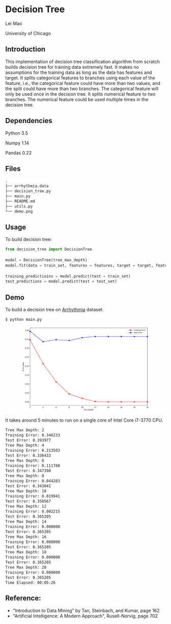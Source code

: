 
# Decision Tree

Lei Mao

University of Chicago

## Introduction

This implementation of decision tree classification algorithm from scratch builds decision tree for training data extremely fast.
It makes no assumptions for the training data as long as the data has features and target.
It splits categorical features to branches using each value of the feature, i.e., the categorical feature could have more than two values, and the split could have more than two branches.
The categorical feature will only be used once in the decision tree.
It splits numerical feature to two branches.
The numerical feature could be used multiple times in the decision tree.

## Dependencies

Python 3.5

Numpy 1.14

Pandas 0.22

## Files

```
.
├── arrhythmia.data
├── decision_tree.py
├── main.py
├── README.md
├── utils.py
└── demo.png
```

## Usage

To build decision tree:

```python
from decision_tree import DecisionTree

model = DecisionTree(tree_max_depth)
model.fit(data = train_set, features = features, target = target, feature_types = feature_types)

training_predictioins = model.predict(test = train_set)
test_predictions = model.predict(test = test_set)
```

## Demo

To build a decision tree on [Arrhythmia](http://archive.ics.uci.edu/ml/datasets/Arrhythmia) dataset:

```bash
$ python main.py
```

<p align="center">
    <img src = "./demo.png" width="80%">
</p>

It takes around 5 minutes to run on a single core of Intel Core i7-3770 CPU.

```
Tree Max Depth: 2
Training Error: 0.346233
Test Error: 0.393977
Tree Max Depth: 4
Training Error: 0.213503
Test Error: 0.336433
Tree Max Depth: 6
Training Error: 0.111788
Test Error: 0.347398
Tree Max Depth: 8
Training Error: 0.044283
Test Error: 0.343041
Tree Max Depth: 10
Training Error: 0.019941
Test Error: 0.358567
Tree Max Depth: 12
Training Error: 0.002215
Test Error: 0.365205
Tree Max Depth: 14
Training Error: 0.000000
Test Error: 0.365205
Tree Max Depth: 16
Training Error: 0.000000
Test Error: 0.365205
Tree Max Depth: 18
Training Error: 0.000000
Test Error: 0.365205
Tree Max Depth: 20
Training Error: 0.000000
Test Error: 0.365205
Time Elapsed: 00:05:26
```


## Reference:

* "Introduction to Data Mining" by Tan, Steinbach, and Kumar, page 162
* "Artificial Intelligence: A Modern Approach", Rusell-Norvig, page 702
